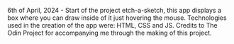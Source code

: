 6th of April, 2024 - Start of the project etch-a-sketch, this app displays a box where you can draw inside of it just hovering the mouse. 
Technologies used in the creation of the app were: HTML, CSS and JS.
Credits to The Odin Project for accompanying me through the making of this project.    
